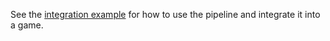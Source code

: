 See the [integration example](example_game_integration) for how to use the pipeline and integrate it into a game.
